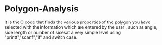 # Polygon-Analysis
It is the C code that finds the various properties of the polygon you have selected with the information which are entered by the user , such as angle, side length or number of sidesat a very simple level using "printf","scanf","if" and switch case.

